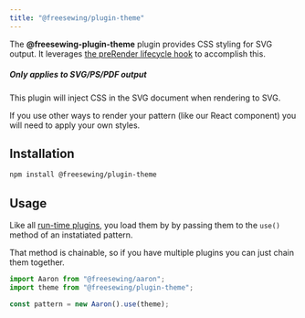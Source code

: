 ```yaml
---
title: "@freesewing/plugin-theme"
---
```


The **@freesewing-plugin-theme** plugin provides CSS styling for SVG output.
It leverages [the preRender lifecycle hook](/reference/api/hooks/prerender) to
accomplish this.


<Note>

##### Only applies to SVG/PS/PDF output

This plugin will inject CSS in the SVG document when rendering to SVG.

If you use other ways to render your pattern (like our React component)
you will need to apply your own styles.

</Note>

## Installation

```bash
npm install @freesewing/plugin-theme
```

## Usage

Like all [run-time plugins](/guides/plugins/types-of-plugins#run-time-plugins), you
load them by by passing them to the `use()` method of an instatiated pattern. 

That method is chainable, so if you have multiple plugins you can just chain them together.

```js
import Aaron from "@freesewing/aaron";
import theme from "@freesewing/plugin-theme";

const pattern = new Aaron().use(theme);
```

